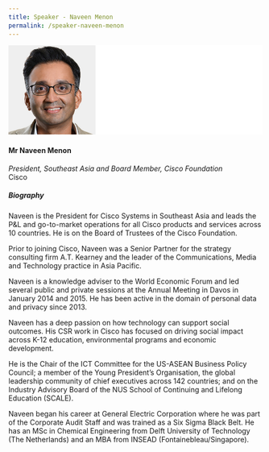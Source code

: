 ```yaml
---
title: Speaker - Naveen Menon
permalink: /speaker-naveen-menon
---
```


![Naveen Menon](/images/speakers/Naveen-Menon.jpg)

#### **Mr Naveen Menon**

*President, Southeast Asia and Board Member, Cisco Foundation*  
Cisco

##### **Biography**

Naveen is the President for Cisco Systems in Southeast Asia and leads the P&L and go-to-market operations for all Cisco products and services across 10 countries. He is on the Board of Trustees of the Cisco Foundation. 

Prior to joining Cisco, Naveen was a Senior Partner for the strategy consulting firm A.T. Kearney and the leader of the Communications, Media and Technology practice in Asia Pacific.

Naveen is a knowledge adviser to the World Economic Forum and led several public and private sessions at the Annual Meeting in Davos in January 2014 and 2015. He has been active in the domain of personal data and privacy since 2013.

Naveen has a deep passion on how technology can support social outcomes. His CSR work in Cisco has focused on driving social impact across K-12 education, environmental programs and economic development.

He is the Chair of the ICT Committee for the US-ASEAN Business Policy Council; a member of the Young President’s Organisation, the global leadership community of chief executives across 142 countries; and on the Industry Advisory Board of the NUS School of Continuing and Lifelong Education (SCALE).

Naveen began his career at General Electric Corporation where he was part of the Corporate Audit Staff and was trained as a Six Sigma Black Belt. He has an MSc in Chemical Engineering from Delft University of Technology (The Netherlands) and an MBA from INSEAD (Fontainebleau/Singapore).